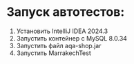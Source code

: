 # Запуск автотестов:
1. Установить IntelliJ IDEA 2024.3
2. Запустить контейнер с MySQL 8.0.34
3. Запустить файл aqa-shop.jar
4. Запустить MarrakechTest

